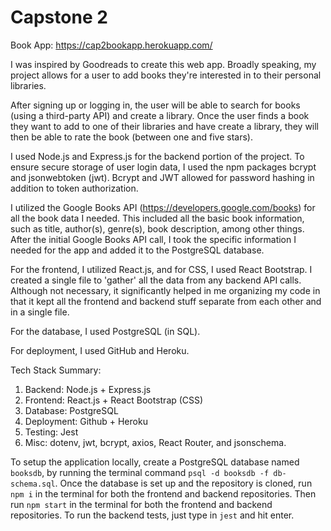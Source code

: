 # Capstone 2

Book App: https://cap2bookapp.herokuapp.com/

I was inspired by Goodreads to create this web app. Broadly speaking, my project allows for a user to add books they're interested in to their personal libraries.

After signing up or logging in, the user will be able to search for books (using a third-party API) and create a library. Once the user finds a book they want to add to one of their libraries and have create a library, they will then be able to rate the book (between one and five stars). 

I used Node.js and Express.js for the backend portion of the project. To ensure secure storage of user login data, I used the npm packages bcrypt and jsonwebtoken (jwt). Bcrypt and JWT allowed for password hashing in addition to token authorization. 

I utilized the Google Books API (https://developers.google.com/books) for all the book data I needed. This included all the basic book information, such as title, author(s), genre(s), book description, among other things. After the initial Google Books API call, I took the specific information I needed for the app and added it to the PostgreSQL database.

For the frontend, I utilized React.js, and for CSS, I used React Bootstrap. I created a single file to 'gather' all the data from any backend API calls. Although not necessary, it significantly helped in me organizing my code in that it kept all the frontend and backend stuff separate from each other and in a single file.

For the database, I used PostgreSQL (in SQL).

For deployment, I used GitHub and Heroku.

Tech Stack Summary:
1. Backend: Node.js + Express.js
2. Frontend: React.js + React Bootstrap (CSS)
3. Database: PostgreSQL 
4. Deployment: Github + Heroku
5. Testing: Jest
6. Misc: dotenv, jwt, bcrypt, axios, React Router, and jsonschema.


To setup the application locally, create a PostgreSQL database named `booksdb`, by running the terminal command `psql -d booksdb -f db-schema.sql`. Once the database is set up and the repository is cloned, run `npm i` in the terminal for both the frontend and backend repositories. Then run `npm start` in the terminal for both the frontend and backend repositories. To run the backend tests, just type in `jest` and hit enter.
